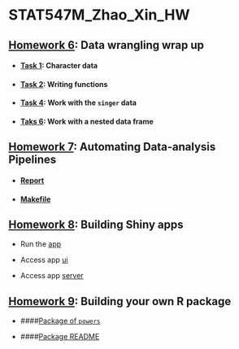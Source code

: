 # STAT547M_Zhao_Xin_HW

## [Homework 6](https://github.com/zxkathy/STAT547M_Zhao_Xin_HW/tree/master/HW6): Data wrangling wrap up

- #### [Task 1](https://github.com/zxkathy/STAT547M_Zhao_Xin_HW/blob/master/HW6/Task1/HW01_1.md): Character data

- #### [Task 2](https://github.com/zxkathy/STAT547M_Zhao_Xin_HW/blob/master/HW6/Task2/HW01_2.md): Writing functions

- #### [Task 4](https://github.com/zxkathy/STAT547M_Zhao_Xin_HW/blob/master/HW6/Task4/HW01_4.md): Work with the `singer` data

- #### [Taks 6](https://github.com/zxkathy/STAT547M_Zhao_Xin_HW/blob/master/HW6/Task6/HW01_6.md): Work with a nested data frame

## [Homework 7](https://github.com/zxkathy/STAT547M_Zhao_Xin_HW/tree/master/HW7): Automating Data-analysis Pipelines

- #### [Report](https://github.com/zxkathy/STAT547M_Zhao_Xin_HW/blob/master/HW7/report.md)
- #### [Makefile](https://github.com/zxkathy/STAT547M_Zhao_Xin_HW/blob/master/HW7/Makefile)

## [Homework 8](https://github.com/zxkathy/STAT547M_Zhao_Xin_HW/tree/master/HW8): Building Shiny apps

- Run the [app](https://zxkathy.shinyapps.io/earthquake_in_the_past_100_years_analysis/)

- Access app [ui](https://github.com/zxkathy/STAT547M_Zhao_Xin_HW/blob/master/HW8/ui.R)

- Access app [server](https://github.com/zxkathy/STAT547M_Zhao_Xin_HW/blob/master/HW8/server.R)


## [Homework 9](https://github.com/zxkathy/STAT547M_Zhao_Xin_HW/blob/master/HW9/README.md): Building your own R package

- ####[Package of `powers`](https://github.com/zxkathy/powers)

- ####[Package README](https://github.com/zxkathy/powers/blob/master/README.md)
